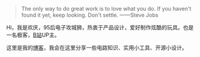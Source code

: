 > The only way to do great work is to love what you do. If you haven't found it yet, keep looking. Don't settle.				——Steve Jobs

Hi，我是欢庆，95后电子攻城狮，热衷于产品设计，爱好制作炫酷的玩具。也是一名极客，[B站](https://space.bilibili.com/110937609)UP主。

这里是我的[博客](https://hawkingwu.github.io)，我会在这里分享一些电路知识、实用小工具、开源小设计。
